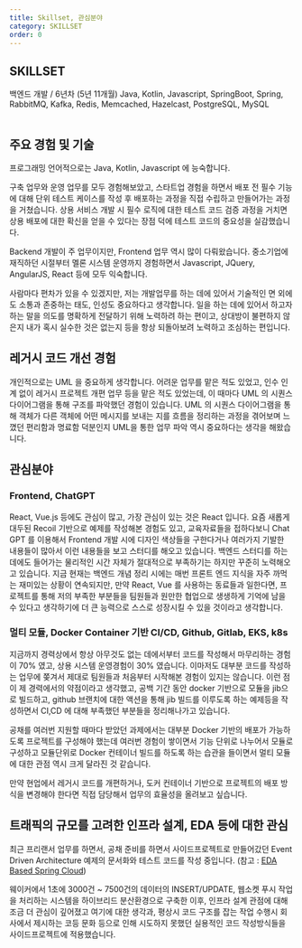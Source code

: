 ```yaml
---
title: Skillset, 관심분야 
category: SKILLSET
order: 0
---
```



## SKILLSET
백엔드 개발 / 6년차 (5년 11개월)
Java, Kotlin, Javascript, SpringBoot, Spring, RabbitMQ, Kafka, Redis, Memcached, Hazelcast, PostgreSQL, MySQL<BR>
<BR>

## 주요 경험 및 기술
프로그래밍 언어적으로는 Java, Kotlin, Javascript 에 능숙합니다.

구축 업무와 운영 업무를 모두 경험해보았고, 스타트업 경험을 하면서 배포 전 필수 기능에 대해 단위 테스트 케이스를 작성 후 배포하는 과정을 직접 수립하고 만들어가는 과정을 거쳤습니다. 상용 서비스 개발 시 필수 로직에 대한 테스트 코드 검증 과정을 거치면 상용 배포에 대한 확신을 얻을 수 있다는 장점 덕에 테스트 코드의 중요성을 실감했습니다.

Backend 개발이 주 업무이지만, Frontend 업무 역시 많이 다뤄왔습니다. 중소기업에 재직하던 시절부터 멜론 시스템 운영까지 경험하면서 Javascript, JQuery, AngularJS, React 등에 모두 익숙합니다.

사람마다 편차가 있을 수 있겠지만, 저는 개발업무를 하는 데에 있어서 기술적인 면 외에도 소통과 존중하는 태도, 인성도 중요하다고 생각합니다. 일을 하는 데에 있어서 하고자 하는 말을 의도를 명확하게 전달하기 위해 노력하려 하는 편이고, 상대방이 불편하지 않은지 내가 혹시 실수한 것은 없는지 등을 항상 되돌아보려 노력하고 조심하는 편입니다.
<BR>

## 레거시 코드 개선 경험
개인적으로는 UML 을 중요하게 생각합니다. 어려운 업무를 맡은 적도 있었고, 인수 인계 없이 레거시 프로젝트 개편 업무 등을 맡은 적도 있었는데, 이 때마다 UML 의 시퀀스 다이어그램을 통해 구조를 파악했던 경험이 있습니다. UML 의 시퀀스 다이어그램을 통해 객체가 다른 객체에 어떤 메시지를 보내는 지를 흐름을 정리하는 과정을 겪어보며 느꼈던 편리함과 명료함 덕분인지 UML을 통한 업무 파악 역시 중요하다는 생각을 해왔습니다.
<BR>

## 관심분야
### Frontend, ChatGPT
React, Vue.js 등에도 관심이 많고, 가장 관심이 있는 것은 React 입니다. 요즘 새롭게 대두된 Recoil 기반으로 예제를 작성해본 경험도 있고, 교육자료들을 접하다보니 Chat GPT 를 이용해서 Frontend 개발 시에 디자인 색상들을 구한다거나 여러가지 기발한 내용들이 많아서 이런 내용들을 보고 스터디를 해오고 있습니다. 백엔드 스터디를 하는 데에도 들어가는 물리적인 시간 자체가 절대적으로 부족하기는 하지만 꾸준히 노력해오고 있습니다. 지금 현재는 백엔드 개념 정리 시에는 매번 프론트 엔드 지식을 자주 까먹는 재미있는 상황이 연속되지만, 만약 React, Vue 를 사용하는 동료들과 일한다면, 프로젝트를 통해 저의 부족한 부분들을 팀원들과 원만한 협업으로 생생하게 기억에 남을 수 있다고 생각하기에 더 큰 능력으로 스스로 성장시킬 수 있을 것이라고 생각합니다.

### 멀티 모듈, Docker Container 기반 CI/CD, Github, Gitlab, EKS, k8s 
지금까지 경력상에서 항상 아무것도 없는 데에서부터 코드를 작성해서 마무리하는 경험이 70% 였고, 상용 시스템 운영경험이 30% 였습니다. 이마저도 대부분 코드를 작성하는 업무에 쫒겨서 제대로 팀원들과 처음부터 시작해본 경험이 있지는 않습니다. 이런 점이 제 경력에서의 약점이라고 생각했고, 공백 기간 동안 docker 기반으로 모듈을 jib으로 빌드하고, github 브랜치에 대한 액션을 통해 jib 빌드를 이루도록 하는 예제등을 작성하면서 CI,CD 에 대해 부족했던 부분들을 정리해나가고 있습니다.

공채를 여러번 지원할 때마다 받았던 과제에서는 대부분 Docker 기반의 배포가 가능하도록 프로젝트를 구성해야 했는데 여러번 경험이 쌓이면서 기능 단위로 나누어서 모듈로 구성하고 모듈단위로 Docker 컨테이너 빌드를 하도록 하는 습관을 들이면서 멀티 모듈에 대한 관점 역시 크게 달라진 것 같습니다.

만약 현업에서 레거시 코드를 개편하거나, 도커 컨테이너 기반으로 프로젝트의 배포 방식을 변경해야 한다면 직접 담당해서 업무의 효율성을 올려보고 싶습니다.
<br>

## 트래픽의 규모를 고려한 인프라 설계, EDA 등에 대한 관심
최근 프리랜서 업무를 하면서, 공채 준비를 하면서 사이드프로젝트로 만들어갔던 Event Driven Architecture 예제의 문서화와 테스트 코드를 작성 중입니다. 
(참고 : [EDA Based Spring Cloud](https://github.com/chagchagchag/eda-based-spring-cloud/))

웨이커에서 1초에 3000건 \~ 7500건의 데이터의 INSERT/UPDATE, 웹소켓 푸시 작업을 처리하는 시스템을 하이브리드 분산환경으로 구축한 이후, 인프라 설계 관점에 대해 조금 더 관심이 깊어졌고 여기에 대한 생각과, 평상시 코드 구조를 잡는 작업 수행시 회사에서 제시하는 코등 문화 등으로 인해 시도하지 못했던 실용적인 코드 작성방식들을 사이드프로젝트에 적용했습니다.<BR>

